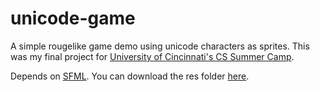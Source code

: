 unicode-game
============

A simple rougelike game demo using unicode characters as sprites.
This was my final project for [University of Cincinnati's CS Summer Camp](http://secs.ceas.uc.edu/summercamp).

Depends on [SFML](http://www.sfml-dev.org/).
You can download the res folder [here](https://mega.co.nz/#!iAEnjZJK!f8pqSMdkgkbM_Ovc1-bGFrfyHayI34J5zz5TGOCx80w).
